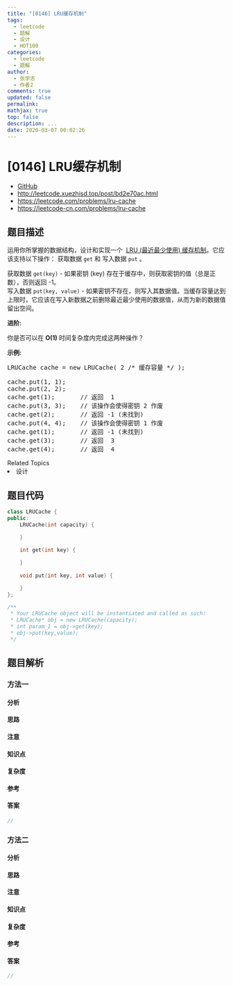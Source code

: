 ```yaml
---
title: "[0146] LRU缓存机制"
tags:
  - leetcode
  - 题解
  - 设计
  - HOT100
categories:
  - leetcode
  - 题解
author:
  - 张学志
  - 作者2
comments: true
updated: false
permalink:
mathjax: true
top: false
description: ...
date: 2020-03-07 00:02:26
---
```



# [0146] LRU缓存机制
* [GitHub](https://github.com/algoboy101/LeetCodeCrowdsource/tree/master/_posts/QA/%5B0146%5D%20LRU%E7%BC%93%E5%AD%98%E6%9C%BA%E5%88%B6.md)
* http://leetcode.xuezhisd.top/post/bd2e70ac.html
* https://leetcode.com/problems/lru-cache
* https://leetcode-cn.com/problems/lru-cache


## 题目描述

<p>运用你所掌握的数据结构，设计和实现一个&nbsp; <a href="https://baike.baidu.com/item/LRU" target="_blank">LRU (最近最少使用) 缓存机制</a>。它应该支持以下操作： 获取数据 <code>get</code> 和 写入数据 <code>put</code> 。</p>

<p>获取数据 <code>get(key)</code> - 如果密钥 (key) 存在于缓存中，则获取密钥的值（总是正数），否则返回 -1。<br>
写入数据 <code>put(key, value)</code> - 如果密钥不存在，则写入其数据值。当缓存容量达到上限时，它应该在写入新数据之前删除最近最少使用的数据值，从而为新的数据值留出空间。</p>

<p><strong>进阶:</strong></p>

<p>你是否可以在&nbsp;<strong>O(1)</strong> 时间复杂度内完成这两种操作？</p>

<p><strong>示例:</strong></p>

<pre>LRUCache cache = new LRUCache( 2 /* 缓存容量 */ );

cache.put(1, 1);
cache.put(2, 2);
cache.get(1);       // 返回  1
cache.put(3, 3);    // 该操作会使得密钥 2 作废
cache.get(2);       // 返回 -1 (未找到)
cache.put(4, 4);    // 该操作会使得密钥 1 作废
cache.get(1);       // 返回 -1 (未找到)
cache.get(3);       // 返回  3
cache.get(4);       // 返回  4
</pre>
<div><div>Related Topics</div><div><li>设计</li></div></div>


## 题目代码

```cpp
class LRUCache {
public:
    LRUCache(int capacity) {

    }
    
    int get(int key) {

    }
    
    void put(int key, int value) {

    }
};

/**
 * Your LRUCache object will be instantiated and called as such:
 * LRUCache* obj = new LRUCache(capacity);
 * int param_1 = obj->get(key);
 * obj->put(key,value);
 */
```


## 题目解析


### 方法一

#### 分析

#### 思路

#### 注意

#### 知识点

#### 复杂度

#### 参考

#### 答案

```cpp
//
```


### 方法二

#### 分析

#### 思路

#### 注意

#### 知识点

#### 复杂度

#### 参考

#### 答案

```cpp
//
```


